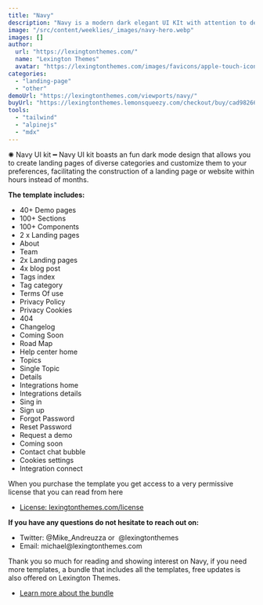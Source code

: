 ```yaml
---
title: "Navy"
description: "Navy is a modern dark elegant UI KIt with attention to details and inlcudes more than 40 demo pages and 100s of components."
image: "/src/content/weeklies/_images/navy-hero.webp"
images: []
author:
  url: "https://lexingtonthemes.com/"
  name: "Lexington Themes"
  avatar: "https://lexingtonthemes.com/images/favicons/apple-touch-icon.png"
categories:
  - "landing-page"
  - "other"
demoUrl: "https://lexingtonthemes.com/viewports/navy/"
buyUrl: "https://lexingtonthemes.lemonsqueezy.com/checkout/buy/cad98266-24b3-47fd-99a6-e65ad9af37f6"
tools:
  - "tailwind"
  - "alpinejs"
  - "mdx"
---
```


<p>✺&nbsp;<span style="color: var(--tw-prose-bold);">Navy UI kit</span>&nbsp;━&nbsp;Navy UI kit boasts an fun dark mode design that allows you to create landing pages of diverse categories and customize them to your preferences, facilitating the construction of a landing page or website within hours instead of months.</p>
<p><strong style="color: var(--tw-prose-bold);">The template includes:</strong></p>
<ul>
  <li><span style="color: var(--tw-prose-bold);">40+ Demo pages</span></li>
  <li><span style="color: var(--tw-prose-bold);">100+ Sections</span></li>
  <li><span style="color: var(--tw-prose-bold);">100+ Components</span></li>
<li>2 x Landing pages</li>
<li>About</li>
<li>Team</li>
<li>2x Landing pages</li>
<li>4x blog post</li>
<li>Tags index</li>
<li>Tag category</li>
<li>Terms Of use</li>
<li>Privacy Policy</li>
<li>Privacy Cookies</li>
<li>404</li>
<li>Changelog</li>
<li>Coming Soon</li>
<li>Road Map</li>
<li>Help center home</li>
<li>Topics</li>
<li>Single Topic</li>
<li>Details</li>
<li>Integrations home</li>
<li>Integrations details</li>
<li>Sing in</li>
<li>Sign up</li>
<li>Forgot Password</li>
<li>Reset Password</li>
<li>Request a demo</li>
<li>Coming soon</li>
<li>Contact chat bubble</li>
<li>Cookies settings</li>
<li>Integration connect</li>
</ul>
<p>When you purchase the template you get access to a very permissive license that you can read from here</p>
<ul>
   <li><a href="https://lexingtonthemes.com/license/" rel="noopener noreferrer" target="_blank">License: lexingtonthemes.com/license</a></li>
</ul>
<p><strong>If you have any questions do not hesitate to reach out on:</strong></p>
<ul>
   <li>Twitter: @Mike_Andreuzza or&nbsp; @lexingtonthemes</li>
   <li>Email: michael@lexingtonthemes.com</li>
</ul>
<p>Thank you so much for reading and showing interest on Navy, if you need more templates, a bundle that includes all the templates, free updates is also offered on Lexington Themes.&nbsp;</p>
<ul>
   <li><a href="https://lexingtonthemes.com/pricing/" rel="noopener noreferrer" target="_blank" >Learn more about the bundle</a></li>
</ul>
